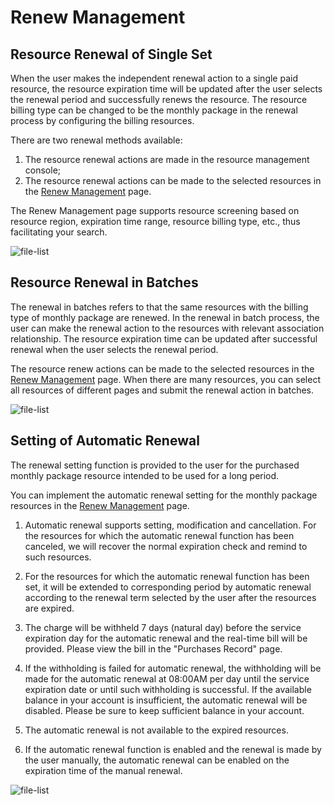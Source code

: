# Renew Management
## Resource Renewal of Single Set
When the user makes the independent renewal action to a single paid resource, the resource expiration time will be updated after the user selects the renewal period and successfully renews the resource. The resource billing type can be changed to be the monthly package in the renewal process by configuring the billing resources.

There are two renewal methods available:

1. The resource renewal actions are made in the resource management console;
2. The resource renewal actions can be made to the selected resources in the [Renew Management](https://renewal-console.jdcloud.com/renew) page.

The Renew Management page supports resource screening based on resource region, expiration time range, resource billing type, etc., thus facilitating your search.

![file-list](https://github.com/jdcloudcom/en/blob/en-signin-signup/image/Finance/OnlineBuy/renew-1.png)

## Resource Renewal in Batches
The renewal in batches refers to that the same resources with the billing type of monthly package are renewed. In the renewal in batch process, the user can make the renewal action to the resources with relevant association relationship. The resource expiration time can be updated after successful renewal when the user selects the renewal period.

The resource renew actions can be made to the selected resources in the [Renew Management](https://renewal-console.jdcloud.com/renew) page. When there are many resources, you can select all resources of different pages and submit the renewal action in batches.

![file-list](https://github.com/jdcloudcom/en/blob/en-signin-signup/image/Finance/OnlineBuy/renew-2.png)

## Setting of Automatic Renewal
 The renewal setting function is provided to the user for the purchased monthly package resource intended to be used for a long period.

You can implement the automatic renewal setting for the monthly package resources in the [Renew Management](https://renewal-console.jdcloud.com/renew) page.

1. Automatic renewal supports setting, modification and cancellation. For the resources for which the automatic renewal function has been canceled, we will recover the normal expiration check and remind to such resources.

2. For the resources for which the automatic renewal function has been set, it will be extended to corresponding period by automatic renewal according to the renewal term selected by the user after the resources are expired.

3. The charge will be withheld 7 days (natural day) before the service expiration day for the automatic renewal and the real-time bill will be provided. Please view the bill in the "Purchases Record" page.

4. If the withholding is failed for automatic renewal, the withholding will be made for the automatic renewal at 08:00AM per day until the service expiration date or until such withholding is successful. If the available balance in your account is insufficient, the automatic renewal will be disabled. Please be sure to keep sufficient balance in your account.

5. The automatic renewal is not available to the expired resources.

6. If the automatic renewal function is enabled and the renewal is made by the user manually, the automatic renewal can be enabled on the expiration time of the manual renewal.

![file-list](https://github.com/jdcloudcom/en/blob/en-signin-signup/image/Finance/OnlineBuy/renew-3.png)
